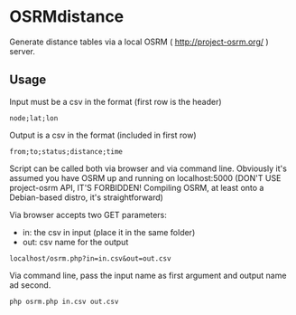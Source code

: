 OSRMdistance
============

Generate distance tables via a local OSRM ( http://project-osrm.org/ ) server.

Usage
-----

Input must be a csv in the format (first row is the header)

```
node;lat;lon
```

Output is a csv in the format (included in first row)

```
from;to;status;distance;time
```

Script can be called both via browser and via command line. 
Obviously it's assumed you have OSRM up and running on localhost:5000 (DON'T USE project-osrm API, IT'S FORBIDDEN! Compiling OSRM, at least onto a Debian-based distro, it's straightforward)

Via browser accepts two GET parameters:
 * in: the csv in input (place it in the same folder)
 * out: csv name for the output
 
```
localhost/osrm.php?in=in.csv&out=out.csv
```

Via command line, pass the input name as first argument and output name ad second.

```
php osrm.php in.csv out.csv
```
